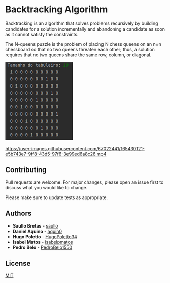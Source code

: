# Backtracking Algorithm

Backtracking is an algorithm that solves problems recursively by building candidates for a solution incrementally and abandoning a candidate as soon as it cannot satisfy the constraints.

The N-queens puzzle is the problem of placing N chess queens on an n×n chessboard so that no two queens threaten each other; thus, a solution requires that no two queens share the same row, column, or diagonal.

![Screenshot](https://github.com/saullo/PUC_TDS_Backtracking/blob/main/meta/images/screenshot.png?raw=true)

https://user-images.githubusercontent.com/67022441/165430121-e5b743e7-9ff8-43d5-97f6-3e99ed6a8c26.mp4

## Contributing
Pull requests are welcome. For major changes, please open an issue first to discuss what you would like to change.

Please make sure to update tests as appropriate.

## Authors

* **Saullo Bretas** - [saullo](https://github.com/saullo)
* **Daniel Aquino** - [aquin0](https://github.com/aquin0)
* **Hugo Poletto** - [HugoPoletto34](https://github.com/HugoPoletto34)
* **Isabel Matos** - [isabelpmatos](https://github.com/isabelpmatos)
* **Pedro Belo** - [PedroBelo1550](https://github.com/PedroBelo1550)

## License
[MIT](https://choosealicense.com/licenses/mit/)
